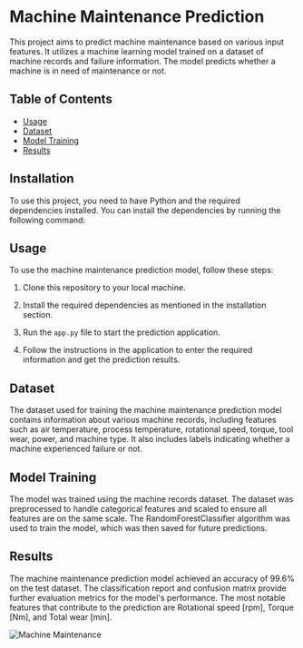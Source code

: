 # Machine Maintenance Prediction

This project aims to predict machine maintenance based on various input features. It utilizes a machine learning model trained on a dataset of machine records and failure information. The model predicts whether a machine is in need of maintenance or not.

## Table of Contents
- [Usage](#usage)
- [Dataset](#dataset)
- [Model Training](#model-training)
- [Results](#results)

## Installation

To use this project, you need to have Python and the required dependencies installed. You can install the dependencies by running the following command:


## Usage

To use the machine maintenance prediction model, follow these steps:

1. Clone this repository to your local machine.

2. Install the required dependencies as mentioned in the installation section.

3. Run the `app.py` file to start the prediction application.

4. Follow the instructions in the application to enter the required information and get the prediction results.

## Dataset

The dataset used for training the machine maintenance prediction model contains information about various machine records, including features such as air temperature, process temperature, rotational speed, torque, tool wear, power, and machine type. It also includes labels indicating whether a machine experienced failure or not.

## Model Training

The model was trained using the machine records dataset. The dataset was preprocessed to handle categorical features and scaled to ensure all features are on the same scale. The RandomForestClassifier algorithm was used to train the model, which was then saved for future predictions.

## Results

The machine maintenance prediction model achieved an accuracy of 99.6% on the test dataset. The classification report and confusion matrix provide further evaluation metrics for the model's performance.
The most notable features that contribute to the prediction are Rotational speed [rpm], Torque [Nm], and Total wear [min]. 

![Machine Maintenance](images/machine-maintenance.png)



